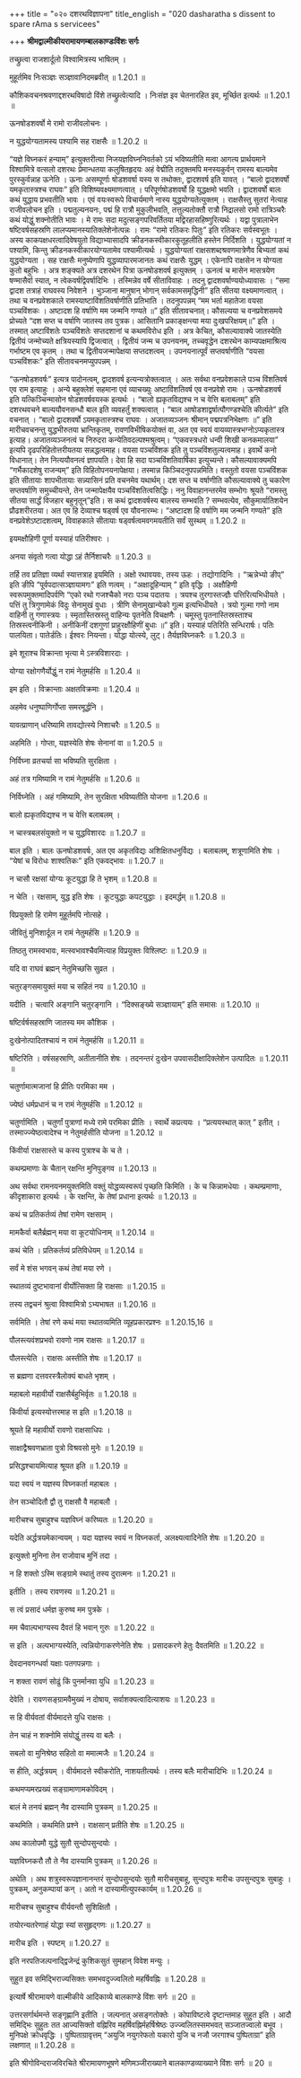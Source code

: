 +++
title = "०२० दशरथविज्ञापना"
title_english = "020 dasharatha s dissent to spare rAma s servicees"

+++
**श्रीमद्वाल्मीकीयरामायणम्बालकाण्डःविंशः सर्गः**

तच्छ्रुत्वा राजशार्दूलो विश्वामित्रस्य भाषितम् ।

मुहूर्तमिव निःसञ्ज्ञः सञ्ज्ञावानिदमब्रवीत् ॥ 1.20.1 ॥

कौशिकवचनश्रवणाद्दशरथविषादो विंशे तच्छ्रुत्वेत्यादि । निःसंज्ञ इव चेतनारहित इव, मूर्च्छित इत्यर्थः ॥ 1.20.1 ॥

ऊनषोडशवर्षो मे रामो राजीवलोचनः ।

न युद्धयोग्यतामस्य पश्यामि सह राक्षसैः ॥ 1.20.2 ॥

“यज्ञे विघ्नकरं हन्याम्” इत्युक्तरीत्या निजयज्ञविघ्ननिवर्तको ऽयं भविष्यतीति मत्वा आगत्य प्रार्थयमाने विश्वामित्रे वत्सलो दशरथः प्रेमान्धतया कलुषितहृदयः अहं वेद्मीति तदुक्तमपि मनस्यकुर्वन् रामस्य बाल्यमेव पुरस्कुर्वन्नाह ऊनेति । ऊनाः असम्पूर्णाः षोडशवर्षा यस्य स तथोक्तः, द्वादशवर्ष इति यावत् । “बालो द्वादशवर्षो यमकृतास्त्रश्च राघवः” इति विशिष्यवक्ष्यमाणत्वात् । परिपूर्णषोडशवर्षो हि युद्धक्षमो भवति । द्वादशवर्षो बालः कथं युद्धाय प्रभवतीति भावः । एवं वयःस्वरूपे विचार्यमाणे नास्य युद्धयोग्यतेत्युक्तम् । राक्षसैस्तु सुतरां नेत्याह राजीवलोचन इति । पद्मतुल्यनयनः, पद्मं हि रात्रौ मुकुलीभवति, तत्तुल्यतोक्तौ रात्रौ निद्रालसो रामो रात्रिञ्चरैः कथं योद्धुं शक्नोतीति भावः । मे रामः सदा मदुत्सङ्गपरिवर्तितया मद्विरहासहिष्णुरित्यर्थः । यद्वा पुत्रालाभेन षष्टिवर्षसहस्रणि लालप्यमानस्यातिक्लेशेनोत्पन्नः । रामः “रामो रतिकरः पितुः” इति रतिकरः सर्वस्वभूतः । अस्य काकपक्षधरत्वादिवेषयुतो विद्याभ्यासादपि क्रीडनकस्वीकारकुतूहलीति हस्तेन निर्दिशति । युद्धयोग्यतां न पश्यामि, किन्तु क्रीडनकस्वीकारयोग्यतामेव पश्यामीत्यर्थः । युद्धयोग्यतां राक्षसशब्दश्रवणमात्रेणैव बिभ्यतां कथं युद्धयोग्यता । सह राक्षसैः मनुष्येणापि युद्धव्यापारमजानतः कथं राक्षसैः युद्धम् । एकेनापि राक्षसेन न योग्यता कुतो बहुभिः । अत्र शङ्क्यते अत्र दशरथेन पित्रा ऊनषोडशवर्ष इत्युक्तम् । ऊनत्वं च मासेन मासत्रयेण षण्मासैर्वा स्यात्, न त्वेकवर्षद्विवर्षादिभिः । तस्मिन्नेव वर्षे सीताविवाहः । तदनु द्वादशवर्षाण्ययोध्यावासः । “समा द्वादश तत्राहं राघवस्य निवेशने । भुञ्जाना मानुषान् भोगान् सर्वकामसमृद्धिनी” इति सीतया वक्ष्यमाणत्वात् । तथा च वनप्रवेशकाले रामस्याष्टाविंशतिवर्षाणीति प्रतिभाति । तदनुपपन्नम् “मम भर्ता महातेजा वयसा पञ्चविंशकः । अष्टादश हि वर्षाणि मम जन्मनि गण्यते ॥” इति सीतावचनात्। कौसल्यया च वनप्रवेशसमये प्रोच्यते “दश सप्त च वर्षाणि जातस्य तव पुत्रक। आसितानि प्रकाङ्क्षन्त्या मया दुःखपरिक्षयम्॥” इति । तस्मात् अष्टाविंशतेः पञ्चविंशतेः सप्तदशानां च कथमविरोध इति । अत्र केचित्, कौसल्यावाक्ये जातस्येति द्वितीयं जन्मोच्यते क्षत्रियस्यापि द्विजत्वात् । द्वितीयं जन्म च उपनयनम्, तच्चवृद्धेन दशरथेन काम्यपक्षमाश्रित्य गर्भाष्टम एव कृतम् । तथा च द्वितीयजन्मापेक्षया सप्तदशत्वम् । उपनयनात्पूर्वं सप्तवर्षाणीति “वयसा पञ्चविंशकः” इति सीतावचनमप्युपपन्नम् ।

“ऊनषोडशवर्षः” इत्यत्र पादोनत्वम्, द्वादशवर्ष इत्यन्यत्रोक्तत्वात् । अतः सर्वथा वनप्रवेशकाले पञ्च विंशतिवर्ष एव राम इत्याहुः । अन्ये बहुक्लेशं सहमाना एवं व्याचख्युः अष्टाविंशतिवर्ष एव वनप्रवेशे रामः । ऊनषोडशवर्ष इति यत्किञ्चिन्मासोन षोडशवर्षवयस्क इत्यर्थः । “बालो ह्यकृतविद्यश्च न च वेत्ति बलाबलम्” इति दशरथवचने बाल्ययौवनसन्धौ बाल इति व्यवहर्तुं शक्यत्वात् । “बाल आषोडशाद्वर्षात्पौगण्डश्चेति कीर्त्यते” इति वचनात् । “बालो द्वादशवर्षो ऽयमकृतास्त्रश्च राघवः । अजातव्यञ्जनः श्रीमान् पद्मपत्रनिभेक्षणः ॥” इति मारीचवचनन्तु युद्धभीरुतया भ्रान्तिकृतम्, रावणविभीषिकयोक्तं वा, अत एव स्वयं वायव्यास्त्रभग्नोऽप्यकृतास्त्र इत्याह। अजातव्यञ्जनत्वं च निरुदरा कन्येतिवदल्पश्मश्रुत्वम्। “एकवस्त्रधरो धन्वी शिखी कनकमालया” इत्यपि दृढपरिहितोत्तरीयतया सन्नद्धत्वमाह। वयसा पञ्चविंशक इति तु पञ्चविंशतुल्यत्वमाह। इवार्थे कनो विधानात्। तेन नित्ययौवनत्वं ज्ञापयति। देवा हि सदा पञ्चविंशतिवार्षिका इत्युच्यन्ते। कौसल्यावाक्यमपि “गर्भैकादशेषु राजन्यम्” इति विहितोपनयनापेक्षया। तस्मान्न किञ्चिदनुपपन्नमिति। वस्तुतो वयसा पञ्चविंशक इति सीतायाः शापभीतायाः सन्न्यासिनं प्रति वचनमेव यथार्थम्। दश सप्त च वर्षाणीति कौसल्यावाक्ये तु चकारेण सप्तवर्षाणि समुच्चीयन्ते, तेन जन्मापेक्षयैव पञ्चविंशतित्वसिद्धिः। ननु विवाहानन्तरमेव सम्भोगः श्रूयते “रामस्तु सीतया सार्द्धं विजहार बहुनृतून्”इति। स कथं द्वादशवर्षस्य बालस्य सम्भवति ? सम्भवत्येव, सौकुमार्यातिशयेन प्रौढशरीरतया। अत एव हि देव्याश्च षड्वर्ष एव यौवनारम्भः। “अष्टादश हि वर्षाणि मम जन्मनि गण्यते” इति वनप्रवेशेऽष्टादशत्वम्, विवाहकाले सीतायाः षड्वर्षत्वमवगमयतीति सर्वं सुस्थम् ॥ 1.20.2 ॥

इयमक्षौहिणी पूर्णा यस्याहं पतिरीश्वरः ।

अनया संवृतो गत्वा योद्धा ऽहं तैर्निशाचरैः ॥ 1.20.3 ॥

तर्हि तव प्रतिज्ञा व्यर्था स्यात्तत्राह इयमिति । अक्षो रथावयवः, तस्य ऊहः । तद्योगादिनिः । “ऋन्नेभ्यो ङीप्” इति ङीपि “पूर्वपदात्सञ्ज्ञायामगः” इति णत्वम् । “अक्षादूहिन्याम् ” इति वृद्धिः । अक्षौहिणी स्वरूपमुक्तमादिपर्वणि “एको रथो गजश्चैको नराः पञ्च पदातयः । त्रयश्च तुरगास्तज्ज्ञैः पत्तिरित्यभिधीयते । पत्तिं तु त्रिगुणामेकं विदुः सेनामुखं वुधाः । त्रीणि सेनामुखान्येको गुल्म इत्यभिधीयते । त्रयो गुल्मा गणो नाम वाहिनी तु गणास्त्रयः । स्मृतास्तिस्रस्तु वाहिन्यः पृतनेति विचक्षणैः । चमूस्तु पृतनास्तिस्रस्ताश्च तिस्रस्त्वनीकिनी । अनीकिनीं दशगुणां प्राहुरक्षौहिणीं बुधाः ॥” इति। यस्याहं पतिरिति सन्धिरार्षः। पतिः पालयिता। पातेर्डतिः। ईश्वरः नियन्ता। योद्धा योत्स्ये, लुट्। तैर्यज्ञविघ्नकरैः ॥ 1.20.3 ॥

इमे शूराश्च विक्रान्ता भृत्या मे ऽस्त्रविशारदाः ।

योग्या रक्षोगणैर्योद्धुं न रामं नेतुमर्हसि ॥ 1.20.4 ॥

इम इति । विक्रान्ताः अक्षतविक्रमाः ॥ 1.20.4 ॥

अहमेव धनुष्पाणिर्गोप्ता समरमूर्द्धनि ।

यावत्प्राणान् धरिष्यामि तावद्योत्स्ये निशाचरैः ॥ 1.20.5 ॥

अहमिति । गोप्ता, यज्ञस्येति शेषः सेनानां वा ॥ 1.20.5 ॥

निर्विघ्ना व्रतचर्या सा भविष्यति सुरक्षिता ।

अहं तत्र गमिष्यामि न रामं नेतुमर्हसि ॥ 1.20.6 ॥

निर्विघ्नेति । अहं गमिष्यामि, तेन सुरक्षिता भविष्यतीति योजना ॥ 1.20.6 ॥

बालो ह्यकृतविद्यश्च न च वेत्ति बलाबलम् ।

न चास्त्रबलसंयुक्तो न च युद्धविशारदः ॥ 1.20.7 ॥

बाल इति । बालः ऊनषोडशवर्षः, अत एव अकृतविद्यः अशिक्षितधनुर्विद्यः । बलाबलम्, शत्रूणामिति शेषः । “येषां च विरोधः शाश्वतिकः” इति एकवद्भावः ॥ 1.20.7 ॥

न चासौ रक्षसां योग्यः कूटयुद्धा हि ते भृशम् ॥ 1.20.8 ॥

न चेति । रक्षसाम्, युद्ध इति शेषः । कूटयुद्धाः कपटयुद्धाः । इदमर्द्धम् ॥ 1.20.8 ॥

विप्रयुक्तो हि रामेण मुहूर्तमपि नोत्सहे ।

जीवितुं मुनिशार्दूल न रामं नेतुमर्हसि ॥ 1.20.9 ॥

तिष्ठतु रामस्वभावः, मत्स्वभावश्चैवमित्याह विप्रयुक्तः विश्लिष्टः ॥ 1.20.9 ॥

यदि वा राघवं ब्रह्मन् नेतुमिच्छसि सुव्रत ।

चतुरङ्गसमायुक्तं मया च सहितं नय ॥ 1.20.10 ॥

यदीति । चत्वारि अङ्गानि चतुरङ्गानि । “दिक्सङ्ख्ये सञ्ज्ञायाम्” इति समासः ॥ 1.20.10 ॥

षष्टिर्वर्षसहस्राणि जातस्य मम कौशिक ।

दुःखेनोत्पादितश्चायं न रामं नेतुमर्हसि ॥ 1.20.11 ॥

षष्टिरिति । वर्षसहस्राणि, अतीतानीति शेषः । तदनन्तरं दुःखेन उपवासदीक्षादिक्लेशेन उत्पादितः ॥ 1.20.11 ॥

चतुर्णामात्मजानां हि प्रीतिः परमिका मम ।

ज्येष्ठं धर्मप्रधानं च न रामं नेतुमर्हसि ॥ 1.20.12 ॥

चतुर्णामिति । चतुर्णां पुत्राणां मध्ये रामे परमिका प्रीतिः । स्वार्थे कप्रत्ययः । “प्रत्ययस्थात् कात् ” इतीत् । तस्माज्ज्येष्ठत्वादेश्च न नेतुमर्हसीति योजना ॥ 1.20.12 ॥

किंवीर्या राक्षसास्ते च कस्य पुत्राश्च के च ते ।

कथम्प्रमाणाः के चैतान् रक्षन्ति मुनिपुङ्गव ॥ 1.20.13 ॥

अथ सर्वथा रामनयनमयुक्तमिति वक्तुं योद्धव्यस्वरूपं पृच्छति किमिति । के च किन्नामधेयाः । कथम्प्रमाणाः, कीदृशाकारा इत्यर्थः । के रक्षन्ति, के तेषां प्रधाना इत्यर्थः ॥ 1.20.13 ॥

कथं च प्रतिकर्तव्यं तेषां रामेण रक्षसाम् ।

मामकैर्वा बलैर्ब्रह्मन् मया वा कूटयोधिनाम् ॥ 1.20.14 ॥

कथं चेति । प्रतिकर्तव्यं प्रतिविधेयम् ॥ 1.20.14 ॥

सर्वं मे शंस भगवन् कथं तेषां मया रणे ।

स्थातव्यं दुष्टभावानां वीर्योत्सिक्ता हि राक्षसाः ॥ 1.20.15 ॥

तस्य तद्वचनं श्रुत्वा विश्वामित्रो ऽभ्यभाषत ॥ 1.20.16 ॥

सर्वमिति । तेषां रणे कथं मया स्थातव्यमिति व्यूहप्रकारप्रश्नः ॥ 1.20.15,16 ॥

पौलस्त्यवंशप्रभवो रावणो नाम राक्षसः ॥ 1.20.17 ॥

पौलस्त्येति । राक्षसः अस्तीति शेषः ॥ 1.20.17 ॥

स ब्रह्मणा दत्तवरस्त्रैलोक्यं बाधते भृशम् ।

महाबलो महावीर्यो राक्षसैर्बहुभिर्वृतः ॥ 1.20.18 ॥

किंवीर्या इत्यस्योत्तरमाह स इति ॥ 1.20.18 ॥

श्रूयते हि महावीर्यो रावणो राक्षसाधिपः ।

साक्षाद्वैश्रवणभ्राता पुत्रो विश्रवसो मुनेः ॥ 1.20.19 ॥

प्रसिद्धश्चायमित्याह श्रूयत इति ॥ 1.20.19 ॥

यदा स्वयं न यज्ञस्य विघ्नकर्ता महाबलः ।

तेन सञ्चोदितौ द्वौ तु राक्षसौ वै महाबलौ ।

मारीचश्च सुबाहुश्च यज्ञविघ्नं करिष्यतः ॥ 1.20.20 ॥

यदेति अर्द्धत्रयमेकान्वयम् । यदा यज्ञस्य स्वयं न विघ्नकर्ता, अलक्ष्यत्वादिनेति शेषः ॥ 1.20.20 ॥

इत्युक्तो मुनिना तेन राजोवाच मुनिं तदा ।

न हि शक्तो ऽस्मि सङ्ग्रामे स्थातुं तस्य दुरात्मनः ॥ 1.20.21 ॥

इतीति । तस्य रावणस्य ॥ 1.20.21 ॥

स त्वं प्रसादं धर्मज्ञ कुरुष्व मम पुत्रके ।

मम चैवाल्पभाग्यस्य दैवतं हि भवान् गुरुः ॥ 1.20.22 ॥

स इति । अल्पभाग्यस्येति, त्वन्नियोगाकरणेनेति शेषः । प्रसादकरणे हेतुः दैवतमिति ॥ 1.20.22 ॥

देवदानवगन्धर्वा यक्षाः पतगपन्नगाः ।

न शक्ता रावणं सोढुं किं पुनर्मानवा युधि ॥ 1.20.23 ॥

देवेति । रावणसङ्ग्रामवैमुख्यं न दोषाय, सर्वाशक्यत्वादित्याशयः ॥ 1.20.23 ॥

स हि वीर्यवतां वीर्यमादत्ते युधि राक्षसः ।

तेन चाहं न शक्नोमि संयोद्धुं तस्य वा बलैः ।

सबलो वा मुनिश्रेष्ठ सहितो वा ममात्मजैः ॥ 1.20.24 ॥

स हीति, अर्द्धत्रयम् । वीर्यमादत्ते स्वीकरोति, नाशयतीत्यर्थः । तस्य बलैः मारीचादिभिः ॥ 1.20.24 ॥

कथमप्यमरप्रख्यं सङ्ग्रामाणामकोविदम् ।

बालं मे तनयं ब्रह्मन् नैव दास्यामि पुत्रकम् ॥ 1.20.25 ॥

कथमिति । कथमिति प्रश्ने । राक्षसान् प्रतीति शेषः ॥ 1.20.25 ॥

अथ कालोपमौ युद्धे सुतौ सुन्दोपसुन्दयोः ।

यज्ञविघ्नकरौ तौ ते नैव दास्यामि पुत्रकम् ॥ 1.20.26 ॥

अथेति । अथ शत्रुस्वरूपज्ञानानन्तरं सुन्दोपसुन्दयोः सुतौ मारीचसुबाहू, सुन्दपुत्रः मारीचः उपसुन्दपुत्रः सुबाहुः । पुत्रकम्, अनुकम्पायां कन् । अतो न दास्यामीत्युपस्कार्यम् ॥ 1.20.26 ॥

मारीचश्च सुबाहुश्च वीर्यवन्तौ सुशिक्षितौ ।

तयोरन्यतरेणाहं योद्धा स्यां ससुहृद्गणः ॥ 1.20.27 ॥

मारीच इति । स्पष्टम् ॥ 1.20.27 ॥

इति नरपतिजल्पनाद्द्विजेन्द्रं कुशिकसुतं सुमहान् विवेश मन्युः ।

सुहुत इव समिद्भिराज्यसिक्तः समभवदुज्ज्वलितो महर्षिवह्निः ॥ 1.20.28 ॥

इत्यार्षे श्रीरामायणे वाल्मीकीये आदिकाव्ये बालकाण्डे विंशः सर्गः ॥ 20 ॥

उत्तरसर्गार्थमन्ते सङ्गृह्णानि इतीति । जल्पनात् असङ्गतोक्तेः । कोपाविष्टत्वे दृष्टान्तमाह सुहुत इति । आदौ समिद्भिः सुहुतः तत आज्यसिक्तो वह्निरिव महर्षिवह्निर्महर्षिश्रेष्ठः उज्ज्वलितस्समभवत् सञ्जातज्वालो बभूव । मुनिपक्षे क्रोधवृद्धिः । पुष्पिताग्रावृत्तम् “अयुजि नयुगरेफतो यकारो युजि च नजौ जरगाश्च पुष्पिताग्रा” इति लक्षणात् ॥ 1.20.28 ॥

इति श्रीगोविन्दराजविरचिते श्रीरामायणभूषणे मणिमञ्जीराख्याने बालकाण्डव्याख्याने विंशः सर्गः ॥ 20 ॥
